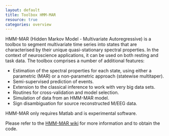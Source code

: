 ```yaml
---
layout: default
title: Toolbox HMM-MAR
resource: true
categories: overview
---
```


HMM-MAR (Hidden Markov Model - Multivariate Autoregressive) is a toolbox to segment multivariate time series into states that are characterised by their unique quasi-stationary spectral properties. In the context of neuroscience applications, it can be used on both resting and task data. The toolbox comprises a number of additional features:

- Estimation of the spectral properties for each state, using either a parametric (MAR) or a non-parametric approach (statewise multitaper).
- Semi-supervised prediction of events.
- Extension to the classical inference to work with very big data sets.
- Routines for cross-validation and model selection.
- Simulation of data from an HMM-MAR model.
- Sign disambiguation for source reconstructed M/EEG data.

HMM-MAR only requires Matlab and is experimental software. 

Please refer to the [HMM-MAR wiki](https://github.com/OHBA-analysis/HMM-MAR/wiki) for more information and to obtain the code.
